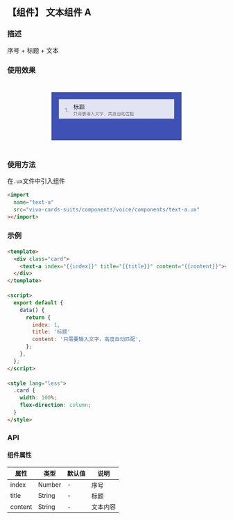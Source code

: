 ## 【组件】 文本组件 A

### 描述

序号 + 标题 + 文本

### 使用效果

<div style="text-align: center;margin: 40px;">
  <img src="../../assets/voice-text-a.jpg" style="width:300px" alt="voice-text-a"/>
</div>

### 使用方法

在`.ux`文件中引入组件

```html
<import
  name="text-a"
  src="vivo-cards-suits/components/voice/components/text-a.ux"
></import>
```

### 示例

```html
<template>
  <div class="card">
    <text-a index="{{index}}" title="{{title}}" content="{{content}}"></text-a>
  </div>
</template>

<script>
  export default {
    data() {
      return {
        index: 1,
        title: '标题'
        content: '只需要输入文字，高度自动匹配',
      };
    },
  };
</script>

<style lang="less">
  .card {
    width: 100%;
    flex-direction: column;
  }
</style>
```

### API

#### 组件属性

| 属性    | 类型   | 默认值 | 说明     |
| ------- | ------ | ------ | -------- |
| index   | Number | -      | 序号     |
| title   | String | -      | 标题     |
| content | String | -      | 文本内容 |

